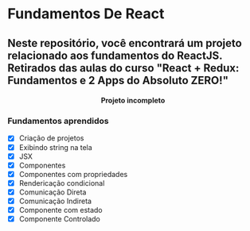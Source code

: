 # Fundamentos De React
## Neste repositório, você encontrará um projeto relacionado aos fundamentos do ReactJS. Retirados das aulas do curso "React + Redux: Fundamentos e 2 Apps do Absoluto ZERO!"

<h4 align="center">Projeto incompleto</h4>

### Fundamentos aprendidos
- [x] Criação de projetos 
- [x] Exibindo string na tela
- [x] JSX
- [x] Componentes
- [x] Componentes com propriedades
- [x] Rendericação condicional
- [x] Comunicação Direta
- [x] Comunicação Indireta
- [x] Componente com estado
- [x] Componente Controlado
